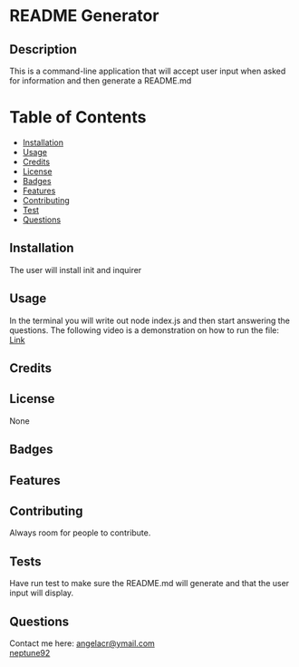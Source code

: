 # README Generator


  ## Description
  This is a command-line application that will accept user input when asked for information and then generate a README.md


  # Table of Contents
  * [Installation](#Installation)
  * [Usage](#Usage)
  * [Credits](#Credits)
  * [License](#License)
  * [Badges](#Badges)
  * [Features](#Features)
  * [Contributing](#Contributing)
  * [Test](#Test)
  * [Questions](#Questions)

  ## Installation
  The user will install init and inquirer

  ## Usage
  In the terminal you will write out node index.js and then start answering the questions.
  The following video is a demonstration on how to run the file: <a href="https://www.youtube.com/watch?v=SELJoty1R58&ab_channel=AngelaRubio">Link</a>

  ## Credits
  

  ## License
  None

  ## Badges


  ## Features


  ## Contributing
  Always room for people to contribute.

  ## Tests
  Have run test to make sure the README.md will generate and that the user input will display.

  ## Questions
  Contact me here: angelacr@ymail.com
  <br>
  [neptune92](github.com/neptune92)

